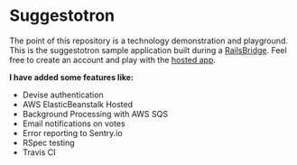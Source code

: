 # Suggestotron

The point of this repository is a technology demonstration and playground. This is the suggestotron sample application built during a [RailsBridge](http://railsbridge.org). Feel free to create an account and play with the [hosted app](https://suggestotron.railsbridgetulsa.org).

**I have added some features like:**

* Devise authentication
* AWS ElasticBeanstalk Hosted
* Background Processing with AWS SQS
* Email notifications on votes
* Error reporting to Sentry.io
* RSpec testing
* Travis CI
